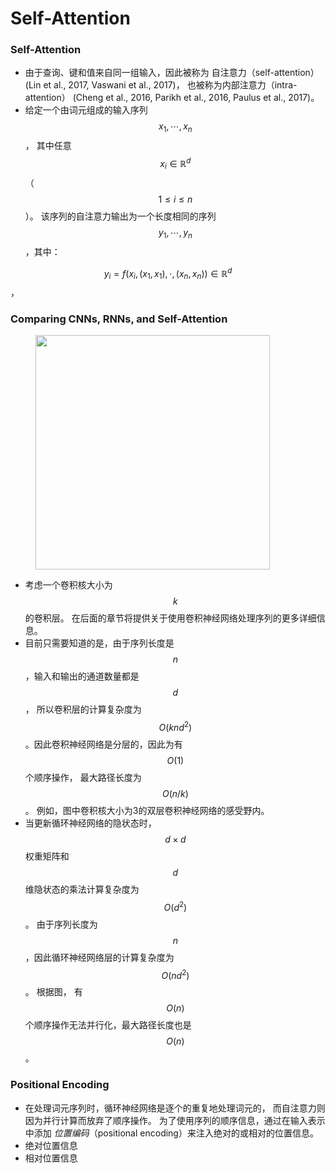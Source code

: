 # Self-Attention

### Self-Attention

* 由于查询、键和值来自同一组输入，因此被称为 自注意力（self-attention） (Lin et al., 2017, Vaswani et al., 2017)， 也被称为内部注意力（intra-attention） (Cheng et al., 2016, Parikh et al., 2016, Paulus et al., 2017)。
* 给定一个由词元组成的输入序列$$x_1,\cdots, x_n$$， 其中任意$$x_i \in \mathbb{R}^d$$（$$1\leq i \leq n$$）。 该序列的自注意力输出为一个长度相同的序列 $$y_1,\cdots, y_n$$，其中：

$$y_i = f(x_i, (x_1, x_1), \cdot,(x_n, x_n)) \in \mathbb{R}^d$$，

### Comparing CNNs, RNNs, and Self-Attention



<figure><img src="../../.gitbook/assets/Screenshot 2024-02-29 at 1.15.51 PM.png" alt="" width="375"><figcaption></figcaption></figure>

* 考虑一个卷积核大小为$$k$$的卷积层。 在后面的章节将提供关于使用卷积神经网络处理序列的更多详细信息。
* 目前只需要知道的是，由于序列长度是$$n$$，输入和输出的通道数量都是$$d$$， 所以卷积层的计算复杂度为$$O(knd^2)$$。因此卷积神经网络是分层的，因此为有$$O(1)$$个顺序操作， 最大路径长度为$$O(n/k)$$。 例如，图中卷积核大小为3的双层卷积神经网络的感受野内。
* 当更新循环神经网络的隐状态时， $$d \times d$$权重矩阵和$$d$$维隐状态的乘法计算复杂度为$$O(d^2)$$。 由于序列长度为$$n$$，因此循环神经网络层的计算复杂度为$$O(nd^2)$$。 根据图， 有$$O(n)$$个顺序操作无法并行化，最大路径长度也是$$O(n)$$。

### Positional Encoding

* 在处理词元序列时，循环神经网络是逐个的重复地处理词元的， 而自注意力则因为并行计算而放弃了顺序操作。 为了使用序列的顺序信息，通过在输入表示中添加 _位置编码_（positional encoding）来注入绝对的或相对的位置信息。&#x20;
* 绝对位置信息
* 相对位置信息



